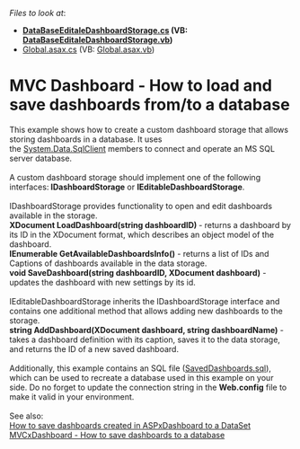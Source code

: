 <!-- default file list -->
*Files to look at*:

* **[DataBaseEditaleDashboardStorage.cs](./CS/MVCDashboardDesigner/DataBaseEditaleDashboardStorage.cs) (VB: [DataBaseEditaleDashboardStorage.vb](./VB/MVCDashboardDesigner/DataBaseEditaleDashboardStorage.vb))**
* [Global.asax.cs](./CS/MVCDashboardDesigner/Global.asax.cs) (VB: [Global.asax.vb](./VB/MVCDashboardDesigner/Global.asax.vb))
<!-- default file list end -->
# MVC Dashboard - How to load and save dashboards from/to a database

This example shows how to create a custom dashboard storage that allows storing dashboards in a database. It uses the <a href="https://msdn.microsoft.com/en-us/library/system.data.sqlclient(v=vs.110).aspx">System.Data.SqlClient</a> members to connect and operate an MS SQL server database. <br><br>A custom dashboard storage should implement one of the following interfaces:<strong> IDashboardStorage</strong> or <strong>IEditableDashboardStorage</strong>.<br><br>IDashboardStorage provides functionality to open and edit dashboards available in the storage. <br><strong>XDocument LoadDashboard(string dashboardID) </strong>- returns a dashboard by its ID in the XDocument format, which describes an object model of the dashboard.<br><strong>IEnumerable<DashboardInfo> GetAvailableDashboardsInfo()</strong> - returns a list of IDs and Captions of dashboards available in the data storage.<br><strong>void SaveDashboard(string dashboardID, XDocument dashboard)</strong> - updates the dashboard with new settings by its id.<br><br>IEditableDashboardStorage inherits the IDashboardStorage interface and contains one additional method that allows adding new dashboards to the storage.<br><strong>string AddDashboard(XDocument dashboard, string dashboardName)</strong> - takes a dashboard definition with its caption, saves it to the data storage, and returns the ID of a new saved dashboard.<br><br>Additionally, this example contains an SQL file ([SavedDashboards.sql](./CS/MVCDashboardDesigner/SavedDashboards.sql)), which can be used to recreate a database used in this example on your side. Do no forget to update the connection string in the <strong>Web.config</strong> file to make it valid in your environment.<br><br>See also: <br><a href="https://www.devexpress.com/Support/Center/p/T392813">How to save dashboards created in ASPxDashboard to a DataSet</a><br><a href="https://www.devexpress.com/Support/Center/p/T400693">MVCxDashboard - How to save dashboards to a database</a>



